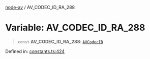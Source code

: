 [node-av](../globals.md) / AV\_CODEC\_ID\_RA\_288

# Variable: AV\_CODEC\_ID\_RA\_288

> `const` **AV\_CODEC\_ID\_RA\_288**: [`AVCodecID`](../type-aliases/AVCodecID.md)

Defined in: [constants.ts:424](https://github.com/seydx/av/blob/f8631fc881b394300b1479f511d55cf1c370a87f/src/constants/constants.ts#L424)
